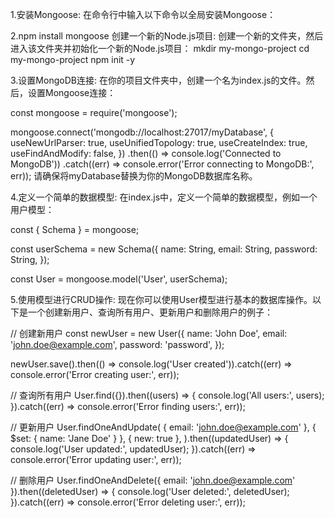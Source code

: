 1.安装Mongoose:
在命令行中输入以下命令以全局安装Mongoose：

2.npm install mongoose
创建一个新的Node.js项目:
创建一个新的文件夹，然后进入该文件夹并初始化一个新的Node.js项目：
mkdir my-mongo-project
cd my-mongo-project
npm init -y

3.设置MongoDB连接:
在你的项目文件夹中，创建一个名为index.js的文件。然后，设置Mongoose连接：

const mongoose = require('mongoose');

mongoose.connect('mongodb://localhost:27017/myDatabase', {
  useNewUrlParser: true,
  useUnifiedTopology: true,
  useCreateIndex: true,
  useFindAndModify: false,
})
  .then(() => console.log('Connected to MongoDB'))
  .catch((err) => console.error('Error connecting to MongoDB:', err));
请确保将myDatabase替换为你的MongoDB数据库名称。

4.定义一个简单的数据模型:
在index.js中，定义一个简单的数据模型，例如一个用户模型：

const { Schema } = mongoose;

const userSchema = new Schema({
  name: String,
  email: String,
  password: String,
});

const User = mongoose.model('User', userSchema);

5.使用模型进行CRUD操作:
现在你可以使用User模型进行基本的数据库操作。以下是一个创建新用户、查询所有用户、更新用户和删除用户的例子：

// 创建新用户
const newUser = new User({
  name: 'John Doe',
  email: 'john.doe@example.com',
  password: 'password',
});

newUser.save().then(() => console.log('User created')).catch((err) => console.error('Error creating user:', err));

// 查询所有用户
User.find({}).then((users) => {
  console.log('All users:', users);
}).catch((err) => console.error('Error finding users:', err));

// 更新用户
User.findOneAndUpdate(
  { email: 'john.doe@example.com' },
  { $set: { name: 'Jane Doe' } },
  { new: true },
).then((updatedUser) => {
  console.log('User updated:', updatedUser);
}).catch((err) => console.error('Error updating user:', err));

// 删除用户
User.findOneAndDelete({ email: 'john.doe@example.com' }).then((deletedUser) => {
  console.log('User deleted:', deletedUser);
}).catch((err) => console.error('Error deleting user:', err));